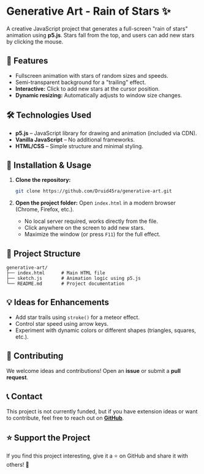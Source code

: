 # Generative Art - Rain of Stars ✨

A creative JavaScript project that generates a full-screen "rain of stars" animation using **p5.js**. Stars fall from the top, and users can add new stars by clicking the mouse.

## 🚀 Features
- Fullscreen animation with stars of random sizes and speeds.
- Semi-transparent background for a "trailing" effect.
- **Interactive:** Click to add new stars at the cursor position.
- **Dynamic resizing:** Automatically adjusts to window size changes.

## 🛠 Technologies Used
- **p5.js** – JavaScript library for drawing and animation (included via CDN).
- **Vanilla JavaScript** – No additional frameworks.
- **HTML/CSS** – Simple structure and minimal styling.

## 📌 Installation & Usage
1. **Clone the repository:**
   ```bash
   git clone https://github.com/Druid45ra/generative-art.git
   ```
2. **Open the project folder:**
   Open `index.html` in a modern browser (Chrome, Firefox, etc.).

   - No local server required, works directly from the file.
   - Click anywhere on the screen to add new stars.
   - Maximize the window (or press `F11`) for the full effect.

## 📂 Project Structure
```
generative-art/
├── index.html      # Main HTML file
├── sketch.js       # Animation logic using p5.js
└── README.md       # Project documentation
```

## 💡 Ideas for Enhancements
- Add star trails using `stroke()` for a meteor effect.
- Control star speed using arrow keys.
- Experiment with dynamic colors or different shapes (triangles, squares, etc.).

## 🤝 Contributing
We welcome ideas and contributions! Open an **issue** or submit a **pull request**.

## 📞 Contact
This project is not currently funded, but if you have extension ideas or want to contribute, feel free to reach out on **[GitHub](https://github.com/Druid45ra)**.

## ⭐ Support the Project
If you find this project interesting, give it a ⭐ on GitHub and share it with others! 🚀
